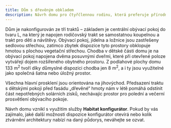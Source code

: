 ```yaml
---
title: Dům s dřevěným obkladem
description: Návrh domu pro čtyřčlennou rodinu, která preferuje přírodní materiály. Architektura vychází z možností Habitat konfigurátoru – dům je složen z tradiční hmoty se sedlovou střechou a moderního křídla s plochou vegetační střechou. Tyto hmoty jsou odlišeny ztvárněním fasády – velkoplošný dřevěný obklad nebo bílá omítka s jemnou liniovou strukturou. Terasa je krytá bioklimatickou pergolou, která zároveň chrání dům před letním přehříváním.
---
```

Dům je nakonfigurován ze tří traktů – základem je centrální obývací pokoj do tvaru L, na který je napojen rodičovský trakt se samostatnou koupelnou a trakt pro děti a návštěvy. Obývací pokoj, jídelna a ložnice jsou zastřešeny sedlovou střechou, zatímco zbytek dispozice tyto prostory obklopuje hmotou s plochou vegetační střechou. Chodba v dětské části domu je na obývací pokoj napojena dvěma posuvnými dveřmi, které při otevřené poloze vytvářejí dojem rozšířeného obytného prostoru. Z podlahové plochy domu 133 m<sup>2</sup> tvoří díky důmyslné dispozici chodba jen 8 m<sup>2</sup>, a i ty jsou využitelné jako společná šatna nebo úložný prostor.

Všechna hlavní prosklení jsou orientována na jihovýchod. Předsazení traktu s dětskými pokoji před fasádu „dřevěné“ hmoty nám v létě pomáhá odstínit část nepotřebných solárních zisků, nechávajíc prostor pro polední a večerní prosvětlení obývacího pokoje.

Návrh domu vznikl s využitím služby <strong>Habitat konfigurátor</strong>. Pokud by vás zajímalo, jaké další možnosti dispozice konfigurátor otevírá nebo kolik ztvárnění architektury nabízí na daný půdorys, neváhejte se ozvat.